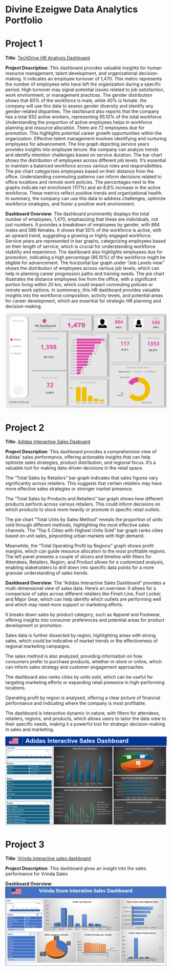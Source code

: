  # Divine Ezeigwe Data Analytics Portfolio
# Project 1
**Title**: [TechDrive HR Analysis Dashboard](https://github.com/Ifeanyi-Ezeigwe/Data_Analytics)

**Project Description**: This dashboard provides valuable insights for human resource management, talent development, and organizational decision-making. 
It indicates an employee turnover of 1,470. This metric represents the number of employees who have left the organization during a specific period.
High turnover may signal potential issues related to job satisfaction, work environment, or management practices.
The gender distribution shows that 60% of the workforce is male, while 40% is female.
the company will use this data to assess gender diversity and identify any gender-related disparities.
The dashboard also reports that the company has a total 932 active workers, representing 95.10% of the total workforce.
Understanding the proportion of active employees helps in workforce planning and resource allocation.
There are 72 employees due for promotion. This highlights potential career growth opportunities within the organization.
Effective talent management involves identifying and nurturing employees for advancement.
The line graph depicting service years provides insights into employee tenure.
the company can analyze trends and identify retention challenges based on service duration.
The bar chart shows the distribution of employees across different job levels.
It’s essential to maintain a balanced workforce across various roles and responsibilities.
The pie chart categorizes employees based on their distance from the office.
Understanding commuting patterns can inform decisions related to office locations and remote work policies.
The percentages next to the graphs indicate net enrichment (117%) and an 8.8% increase in the active workforce.
These metrics reflect positive trends and organizational health.
In summary, the company can use this data to address challenges, optimize workforce strategies, and foster a positive work environment. 

**Dashboard Overview**: The dashboard prominently displays the total number of employees, 1,470, emphasizing that these are individuals, not just numbers.
It provides a breakdown of employees by gender, with 884 males and 586 females.
It shows that 50% of the workforce is active, with an upward trend, suggesting a growing or highly engaged workforce.
Service years are represented in bar graphs, categorizing employees based on their length of service, which is crucial for understanding workforce stability and experience.
The dashboard also highlights employees due for promotion, indicating a high percentage (95.10%) of the workforce might be eligible for advancement.
The horizontal bar graph under “Job Levels view” shows the distribution of employees across various job levels, which can help in planning career progression paths and training needs.
The pie chart illustrates the distance employees live from the office, with a significant portion living within 20 km, which could impact commuting policies or remote work options.
In summmary, this HR dashboard provides valuable insights into the workforce composition, activity levels, and potential areas for career development, which are essential for strategic HR planning and decision-making.

 
![TechDrive_HR_dashboard.PNG](TechDrive_HR_dashboard.PNG)


# Project 2
**Title**: [Adidas Interactive Sales Dasboard](https://ifeanyi-ezeigwe.github.io/Data_Analytics/)

**Project Description**: This dashboard provides a comprehensive view of Adidas’ sales performance, 
offering actionable insights that can help optimize sales strategies, product distribution, and regional focus. 
It’s a valuable tool for making data-driven decisions in the retail space. 

The “Total Sales by Retailers” bar graph indicates that sales figures vary significantly across retailers. 
This suggests that certain retailers may have more effective sales strategies or stronger market presence.

The “Total Sales by Products and Retailers” bar graph shows how different products perform across various retailers. 
This could inform decisions on which products to stock more heavily or promote in specific retail outlets.

The pie chart “Total Units by Sales Method” reveals the proportion of units sold through different methods, highlighting the most effective sales channels.
The “Top 5 Cities with Highest Units Sold” bar graph ranks cities based on unit sales, pinpointing urban markets with high demand. 

Meanwhile, the “Total Operating Profit by Regions” graph shows profit margins, which can guide resource allocation to the most profitable regions.
The left panel presents a couple of slicers and timeline with filters for Attendees, Retailers, Region, and Product allows for a customized analysis, enabling stakeholders to drill down into specific data points for a more granular understanding of sales trends.


**Dashboard Overview**: The “Adidas Interactive Sales Dashboard” provides a multi-dimensional view of sales data. Here’s an overview:
It allows for a comparison of sales across different retailers like Finish Line, Foot Locker, and Major Gear, which can help identify which outlets are performing well and which may need more support or marketing efforts.

It breaks down sales by product category, such as Apparel and Footwear, offering insights into consumer preferences and potential areas for product development or promotion.

Sales data is further dissected by region, highlighting areas with strong sales, which could be indicative of market trends or the effectiveness of regional marketing campaigns.

The sales method is also analyzed, providing information on how consumers prefer to purchase products, whether in-store or online, which can inform sales strategy and customer engagement approaches.

The dashboard also ranks cities by units sold, which can be useful for targeting marketing efforts or expanding retail presence in high-performing locations.

Operating profit by region is analysed, offering a clear picture of financial performance and indicating where the company is most profitable.

The dashboard is interactive dynamic in nature, with filters for attendees, retailers, regions, and products, which allows users to tailor the data view to their specific needs, making it a powerful tool for strategic decision-making in sales and marketing.

![Adidas_Sales_Dashboard.PNG](Adidas_Sales_Dashboard.PNG)



# Project 3
**Title**: [Vrinda interactive sales dashboard](https://ifeanyi-ezeigwe.github.io/Data_Analytics/)

**Project Description**: This dashboard gives an insight into the sales performance for Vrinda Sales

**Dashboard Overview**:
![Vrinda_Sales_dashboard.PNG](Vrinda_Sales_dashboard.PNG)



